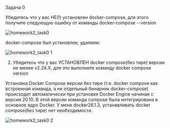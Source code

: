 Задача 0


Убедитесь что у вас НЕ(!) установлен docker-compose, для этого получите следующую ошибку от команды docker-compose --version

![homework2_task0](https://github.com/user-attachments/assets/7b862c98-c238-49dc-abf7-9bd4e0189c54)

docker-compose был установлен, удаляем:

![homework2_task0 1](https://github.com/user-attachments/assets/905f9ed2-75ca-4830-aac1-69212dcbf446)

2. Убедитесь что у вас УСТАНОВЛЕН docker compose(без тире) версии не менее v2.24.X, для это выполните команду docker compose version

Установка Docker Compose версии без тире (т.е. docker compose как встроенная команда, а не отдельный бинарник docker-compose) происходит автоматически при установке Docker Engine начиная с версии 20.10. В этой версии команда compose была интегрирована в основное ядро Docker. У меня docker26.1.3, устанавливать docker compose(без тире) нет необходимости. 

![homework2_task0 2](https://github.com/user-attachments/assets/bd1fb781-4ccb-473c-8bbc-f2d9676814dd)
